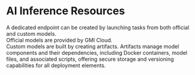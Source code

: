 # AI Inference Resources
A dedicated endpoint can be created by launching tasks from both official and custom models. <br>
Official models are provided by GMI Cloud. <br>
Custom models are built by creating artifacts. Artifacts manage model components and their dependencies, including Docker containers, model files, and associated scripts, offering secure storage and versioning capabilities for all deployment elements.

